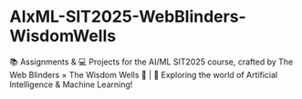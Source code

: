 # AIxML-SIT2025-WebBlinders-WisdomWells
📚 Assignments &amp; 💻 Projects for the AI/ML SIT2025 course, crafted by The Web Blinders × The Wisdom Wells 🤝 | 🚀 Exploring the world of Artificial Intelligence &amp; Machine Learning!
